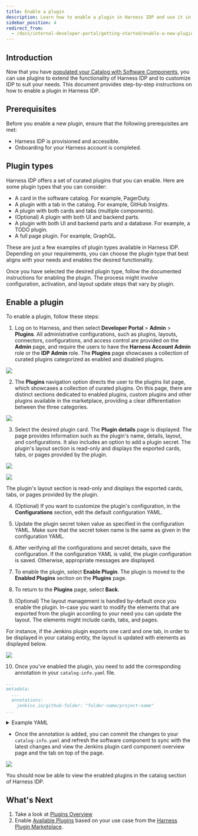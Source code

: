 ```yaml
---
title: Enable a plugin
description: Learn how to enable a plugin in Harness IDP and use it in your software catalog.
sidebar_position: 4
redirect_from:
  - /docs/internal-developer-portal/getting-started/enable-a-new-plugin
---
```


<DocsTag  backgroundColor= "#cbe2f9" text="Tutorial"  textColor="#0b5cad"  />

## Introduction

Now that you have [populated your Catalog with Software Components](/docs/internal-developer-portal/get-started/register-a-new-software-component), you can use plugins to extend the functionality of Harness IDP and to customize IDP to suit your needs. This document provides step-by-step instructions on how to enable a plugin in Harness IDP.

## Prerequisites

Before you enable a new plugin, ensure that the following prerequisites are met:

- Harness IDP is provisioned and accessible.
- Onboarding for your Harness account is completed.

## Plugin types

Harness IDP offers a set of curated plugins that you can enable. Here are some plugin types that you can consider:

- A card in the software catalog. For example, PagerDuty.
- A plugin with a tab in the catalog. For example, GitHub Insights.
- A plugin with both cards and tabs (multiple components).
- (Optional) A plugin with both UI and backend parts.
- A plugin with both UI and backend parts and a database. For example, a TODO plugin.
- A full page plugin. For example, GraphQL.

These are just a few examples of plugin types available in Harness IDP. Depending on your requirements, you can choose the plugin type that best aligns with your needs and enables the desired functionality.

Once you have selected the desired plugin type, follow the documented instructions for enabling the plugin. The process might involve configuration, activation, and layout update steps that vary by plugin.

## Enable a plugin

To enable a plugin, follow these steps:

1. Log on to Harness, and then select **Developer Portal** > **Admin** > **Plugins**. 
All administrative configurations, such as plugins, layouts, connectors, configurations, and access control are provided on the **Admin** page, and require the users to have the **Harness Account Admin** role or the **IDP Admin** role. The **Plugins** page showcases a collection of curated plugins categorized as enabled and disabled plugins.

![](static/plugin-page-nav.png)

2. The **Plugins** navigation option directs the user to the plugins list page, which showcases a collection of curated plugins. On this page, there are distinct sections dedicated to enabled plugins, custom plugins and other plugins available in the marketplace, providing a clear differentiation between the three categories.

![](static/plugins-screenshot.png)

3. Select the desired plugin card. 
The **Plugin details** page is displayed. The page provides information such as the plugin's name, details, layout, and configurations. It also includes an option to add a plugin secret. The plugin's layout section is read-only and displays the exported cards, tabs, or pages provided by the plugin.

![](static/att_5_for_21398290667.png)

![](static/att_3_for_21398290667.png)

The plugin's layout section is read-only and displays the exported cards, tabs, or pages provided by the plugin.

4. (Optional) If you want to customize the plugin's configuration, in the **Configurations** section, edit the default configuration YAML. 

5. Update the plugin secret token value as specified in the configuration YAML. Make sure that the secret token name is the same as given in the configuration YAML.

6. After verifying all the configurations and secret details, save the configuration. 
If the configuration YAML is valid, the plugin configuration is saved. Otherwise, appropriate messages are displayed.

7. To enable the plugin, select **Enable Plugin**. 
The plugin is moved to the **Enabled Plugins** section on the **Plugins** page.

8. To return to the **Plugins** page, select **Back**.

9. (Optional) The layout management is handled by-default once you enable the plugin. In-case you want to modify the elements that are exported from the plugin according to your need you can update the layout. The elements might include cards, tabs, and pages.

For instance, if the Jenkins plugin exports one card and one tab, in order to be displayed in your catalog entity, the layout is updated with elements as displayed below.

![](static/layout-snippet.png)

10. Once you've enabled the plugin, you need to add the corresponding annotation in your `catalog-info.yaml` file.

```YAML
...
metadata:
  ...
  annotations:
    jenkins.io/github-folder: "folder-name/project-name"
...
```
<details>
<summary>Example YAML</summary>

```YAML {7}
apiVersion: backstage.io/v1alpha1
kind: Component
metadata:
  name: my-new-service
  description: Description of my new service
  annotations:
    jenkins.io/github-folder: "folder-name/project-name"
  tags:
    - java
  links:
    - url: https://admin.example-org.com
      title: Admin Dashboard
      icon: dashboard
      type: admin-dashboard
spec:
  type: service
  lifecycle: production
  owner: owner@harness.io
  system: project-x
```
</details>

- Once the annotation is added, you can commit the changes to your `catalog-info.yaml` and refresh the software component to sync with the latest changes and view the Jenkins plugin card component overview page and the tab on top of the page. 

![](./static/refresh-component.png)

You should now be able to view the enabled plugins in the catalog section of Harness IDP. 

## What's Next

1. Take a look at [Plugins Overview](https://developer.harness.io/docs/internal-developer-portal/plugins/overview)
2. Enable [Available Plugins](https://developer.harness.io/docs/category/available-plugins) based on your use case from the [Harness Plugin Marketplace](https://developer.harness.io/docs/internal-developer-portal/plugins/plugin-marketplace).